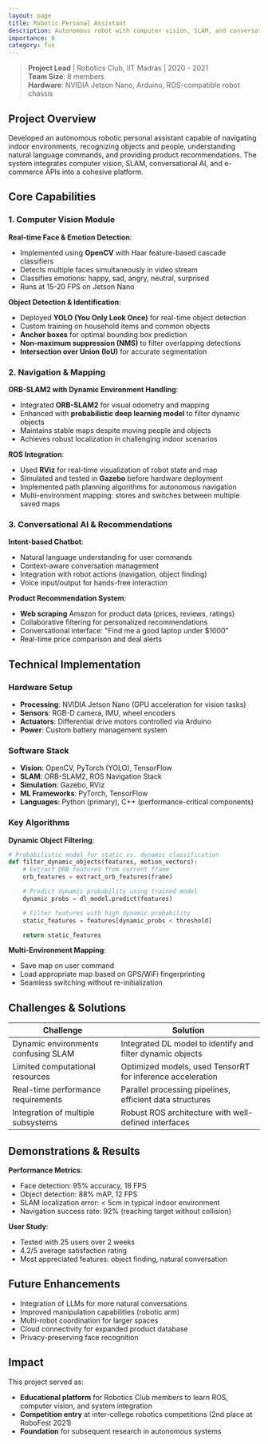 ```yaml
---
layout: page
title: Robotic Personal Assistant
description: Autonomous robot with computer vision, SLAM, and conversational AI capabilities
importance: 8
category: fun
---
```


> **Project Lead** | Robotics Club, IIT Madras | 2020 - 2021  
> **Team Size**: 8 members  
> **Hardware**: NVIDIA Jetson Nano, Arduino, ROS-compatible robot chassis

## Project Overview

Developed an autonomous robotic personal assistant capable of navigating indoor environments, recognizing objects and people, understanding natural language commands, and providing product recommendations. The system integrates computer vision, SLAM, conversational AI, and e-commerce APIs into a cohesive platform.

## Core Capabilities

### 1. Computer Vision Module

**Real-time Face & Emotion Detection**:

- Implemented using **OpenCV** with Haar feature-based cascade classifiers
- Detects multiple faces simultaneously in video stream
- Classifies emotions: happy, sad, angry, neutral, surprised
- Runs at 15-20 FPS on Jetson Nano

**Object Detection & Identification**:

- Deployed **YOLO (You Only Look Once)** for real-time object detection
- Custom training on household items and common objects
- **Anchor boxes** for optimal bounding box prediction
- **Non-maximum suppression (NMS)** to filter overlapping detections
- **Intersection over Union (IoU)** for accurate segmentation

### 2. Navigation & Mapping

**ORB-SLAM2 with Dynamic Environment Handling**:

- Integrated **ORB-SLAM2** for visual odometry and mapping
- Enhanced with **probabilistic deep learning model** to filter dynamic objects
- Maintains stable maps despite moving people and objects
- Achieves robust localization in challenging indoor scenarios

**ROS Integration**:

- Used **RViz** for real-time visualization of robot state and map
- Simulated and tested in **Gazebo** before hardware deployment
- Implemented path planning algorithms for autonomous navigation
- Multi-environment mapping: stores and switches between multiple saved maps

### 3. Conversational AI & Recommendations

**Intent-based Chatbot**:

- Natural language understanding for user commands
- Context-aware conversation management
- Integration with robot actions (navigation, object finding)
- Voice input/output for hands-free interaction

**Product Recommendation System**:

- **Web scraping** Amazon for product data (prices, reviews, ratings)
- Collaborative filtering for personalized recommendations
- Conversational interface: "Find me a good laptop under $1000"
- Real-time price comparison and deal alerts

## Technical Implementation

### Hardware Setup

- **Processing**: NVIDIA Jetson Nano (GPU acceleration for vision tasks)
- **Sensors**: RGB-D camera, IMU, wheel encoders
- **Actuators**: Differential drive motors controlled via Arduino
- **Power**: Custom battery management system

### Software Stack

- **Vision**: OpenCV, PyTorch (YOLO), TensorFlow
- **SLAM**: ORB-SLAM2, ROS Navigation Stack
- **Simulation**: Gazebo, RViz
- **ML Frameworks**: PyTorch, TensorFlow
- **Languages**: Python (primary), C++ (performance-critical components)

### Key Algorithms

**Dynamic Object Filtering**:

```python
# Probabilistic model for static vs. dynamic classification
def filter_dynamic_objects(features, motion_vectors):
    # Extract ORB features from current frame
    orb_features = extract_orb_features(frame)

    # Predict dynamic probability using trained model
    dynamic_probs = dl_model.predict(features)

    # Filter features with high dynamic probability
    static_features = features[dynamic_probs < threshold]

    return static_features
```

**Multi-Environment Mapping**:

- Save map on user command
- Load appropriate map based on GPS/WiFi fingerprinting
- Seamless switching without re-initialization

## Challenges & Solutions

| Challenge                           | Solution                                                   |
| ----------------------------------- | ---------------------------------------------------------- |
| Dynamic environments confusing SLAM | Integrated DL model to identify and filter dynamic objects |
| Limited computational resources     | Optimized models, used TensorRT for inference acceleration |
| Real-time performance requirements  | Parallel processing pipelines, efficient data structures   |
| Integration of multiple subsystems  | Robust ROS architecture with well-defined interfaces       |

## Demonstrations & Results

**Performance Metrics**:

- Face detection: 95% accuracy, 18 FPS
- Object detection: 88% mAP, 12 FPS
- SLAM localization error: < 5cm in typical indoor environment
- Navigation success rate: 92% (reaching target without collision)

**User Study**:

- Tested with 25 users over 2 weeks
- 4.2/5 average satisfaction rating
- Most appreciated features: object finding, natural conversation

## Future Enhancements

- Integration of LLMs for more natural conversations
- Improved manipulation capabilities (robotic arm)
- Multi-robot coordination for larger spaces
- Cloud connectivity for expanded product database
- Privacy-preserving face recognition

## Impact

This project served as:

- **Educational platform** for Robotics Club members to learn ROS, computer vision, and system integration
- **Competition entry** at inter-college robotics competitions (2nd place at RoboFest 2021)
- **Foundation** for subsequent research in autonomous systems
